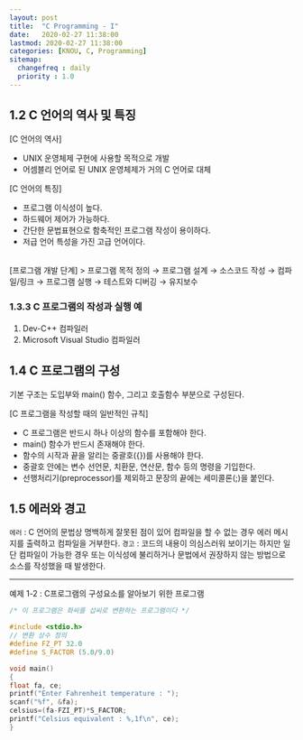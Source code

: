 ```yaml
---
layout: post
title:  "C Programming - I"
date:   2020-02-27 11:38:00 
lastmod: 2020-02-27 11:38:00
categories: [KNOU, C, Programming]
sitemap:
  changefreq : daily
  priority : 1.0
---
```


## 1.2 C 언어의 역사 및 특징
[C 언어의 역사]
* UNIX 운영체제 구현에 사용할 목적으로 개발
* 어셈블리 언어로 된 UNIX 운영체제가 거의 C 언어로 대체

[C 언어의 특징]
* 프로그램 이식성이 높다.
* 하드웨어 제어가 가능하다.
* 간단한 문법표현으로 함축적인 프로그램 작성이 용이하다.
* 저급 언어 특성을 가진 고급 언어이다.

<br>
[프로그램 개발 단계]
> 프로그램 목적 정의 → 프로그램 설계 → 소스코드 작성 → 컴파일/링크 → 프로그램 실행 → 테스트와 디버깅 → 유지보수

### 1.3.3 C 프로그램의 작성과 실행 예
1. Dev-C++ 컴파일러
2. Microsoft Visual Studio 컴파일러

## 1.4 C 프로그램의 구성

기본 구조는 도입부와 main() 함수, 그리고 호출함수 부분으로 구성된다.

[C 프로그램을 작성할 때의 일반적인 규칙]
+ C 프로그램은 반드시 하나 이상의 함수를 포함해야 한다.
+ main() 함수가 반드시 존재해야 한다.
+ 함수의 시작과 끝을 알리는 중괄호({})를 사용해야 한다.
+ 중괄호 안에는 변수 선언문, 치환문, 연산문, 함수 등의 명령을 기입한다.
+ 선행처리기(preprocessor)를 제외하고 문장의 끝에는 세미콜론(;)을 붙인다.

## 1.5 에러와 경고
`에러` : C 언어의 문법상 명백하게 잘못된 점이 있어 컴파일을 할 수 없는 경우 에러 메시지를 출력하고 컴파일을 거부한다.
`경고` : 코드의 내용이 의심스러워 보이기는 하지만 일단 컴파일이 가능한 경우 또는 이식성에 불리하거나 문법에서 권장하지 않는 방법으로 소스를 작성했을 때 발생한다.

<hr>


예제 1-2 : C프로그램의 구성요소를 알아보기 위한 프로그램
```c
/* 이 프로그램은 화씨를 섭씨로 변환하는 프로그램이다 */

#include <stdio.h>
// 변환 상수 정의
#define FZ_PT 32.0
#define S_FACTOR (5.0/9.0)

void main()
{
float fa, ce;
printf("Enter Fahrenheit temperature : ");
scanf("%f", &fa);
celsius=(fa-FZI_PT)*S_FACTOR;
printf("Celsius equivalent : %,1f\n", ce);
}
```




<div class="divider"></div>
